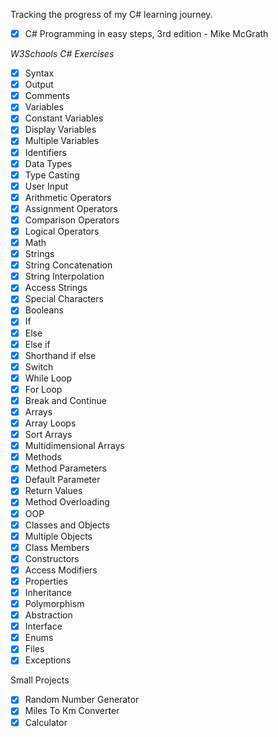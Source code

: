 Tracking the progress of my C# learning journey.

- [x] C# Programming in easy steps, 3rd edition - Mike McGrath

*W3Schools C# Exercises*
- [x] Syntax
- [x] Output
- [x] Comments
- [x] Variables
- [x] Constant Variables
- [x] Display Variables
- [x] Multiple Variables
- [x] Identifiers
- [x] Data Types
- [x] Type Casting
- [x] User Input
- [x] Arithmetic Operators
- [x] Assignment Operators
- [x] Comparison Operators
- [x] Logical Operators
- [x] Math
- [x] Strings
- [x] String Concatenation
- [x] String Interpolation
- [x] Access Strings
- [x] Special Characters
- [x] Booleans
- [x] If
- [x] Else
- [x] Else if
- [x] Shorthand if else
- [x] Switch
- [x] While Loop
- [x] For Loop
- [x] Break and Continue
- [x] Arrays
- [x] Array Loops
- [x] Sort Arrays
- [x] Multidimensional Arrays
- [x] Methods
- [x] Method Parameters
- [x] Default Parameter
- [x] Return Values
- [x] Method Overloading
- [x] OOP
- [x] Classes and Objects
- [x] Multiple Objects
- [x] Class Members
- [x] Constructors
- [x] Access Modifiers
- [x] Properties
- [x] Inheritance
- [x] Polymorphism
- [x] Abstraction
- [x] Interface
- [x] Enums
- [x] Files
- [x] Exceptions

Small Projects
- [x] Random Number Generator
- [x] Miles To Km Converter
- [x] Calculator